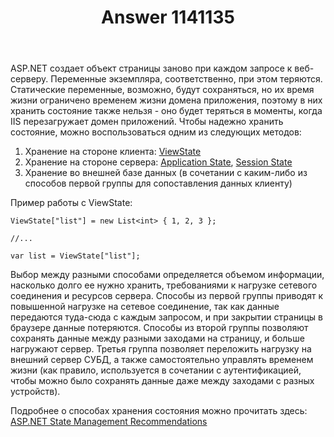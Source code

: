 ﻿---
title: "Answer 1141135"
se.owner.user_id: 240512
se.owner.display_name: "MSDN.WhiteKnight"
se.owner.link: "https://ru.stackoverflow.com/users/240512/msdn-whiteknight"
se.answer_id: 1141135
se.question_id: 1140976
se.post_type: answer
se.is_accepted: False
---
<p>ASP.NET создает объект страницы заново при каждом запросе к веб-серверу. Переменные экземпляра, соответственно, при этом теряются. Статические переменные, возможно, будут сохраняться, но их время жизни ограничено временем жизни домена приложения, поэтому в них хранить состояние также нельзя - оно будет теряться в моменты, когда IIS перезагружает домен приложений. Чтобы надежно хранить состояние, можно воспользоваться одним из следующих методов:</p>
<ol>
<li>Хранение на стороне клиента: <a href="https://docs.microsoft.com/en-us/dotnet/api/system.web.ui.control.viewstate?redirectedfrom=MSDN&amp;view=netframework-4.8#System_Web_UI_Control_ViewState" rel="nofollow noreferrer">ViewState</a></li>
<li>Хранение на стороне сервера: <a href="https://docs.microsoft.com/en-us/previous-versions/aspnet/ms178594%28v%3dvs.100%29" rel="nofollow noreferrer">Application State</a>, <a href="https://docs.microsoft.com/en-us/previous-versions/aspnet/ms178581%28v%3dvs.100%29" rel="nofollow noreferrer">Session State</a></li>
<li>Хранение во внешней базе данных (в сочетании с каким-либо из способов первой группы для сопоставления данных клиенту)</li>
</ol>
<p>Пример работы с ViewState:</p>

<pre><code>ViewState[&quot;list&quot;] = new List&lt;int&gt; { 1, 2, 3 };

//...

var list = ViewState[&quot;list&quot;];
</code></pre>
<p>Выбор между разными способами определяется объемом информации, насколько долго ее нужно хранить, требованиями к нагрузке сетевого соединения и ресурсов сервера. Способы из первой группы приводят к повышенной нагрузке на сетевое соединение, так как данные передаются туда-сюда с каждым запросом, и при закрытии страницы в браузере данные потеряются. Способы из второй группы позволяют сохранять данные между разными заходами на страницу, и больше нагружают сервер. Третья группа позволяет переложить нагрузку на внешний сервер СУБД, а также самостоятельно управлять временем жизни (как правило, используется в сочетании с аутентификацией, чтобы можно было сохранять данные даже между заходами с разных устройств).</p>
<p>Подробнее о способах хранения состояния можно прочитать здесь: <a href="https://docs.microsoft.com/ru-ru/previous-versions/aspnet/z1hkazw7(v=vs.100)" rel="nofollow noreferrer">ASP.NET State Management Recommendations</a></p>
